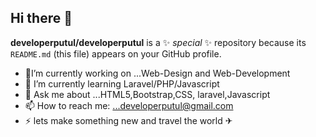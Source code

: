 ## Hi there 👋


**developerputul/developerputul** is a ✨ _special_ ✨ repository because its `README.md` (this file) appears on your GitHub profile.

- 🤝I’m currently working on ...Web-Design and Web-Development
- 🌱 I’m currently learning Laravel/PHP/Javascript
- 💬 Ask me about ...HTML5,Bootstrap,CSS, laravel,Javascript
- 📫 How to reach me: ...developerputul@gmail.com
- ⚡ lets make something new and travel the world ✈


